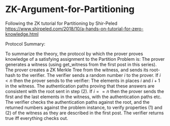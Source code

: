 # ZK-Argument-for-Partitioning
Following the ZK tutorial for Partitioning by Shir-Peled
https://www.shirpeled.com/2018/10/a-hands-on-tutorial-for-zero-knowledge.html

Protocol Summary:

To summarize the theory, the protocol by which the prover proves knowledge of a satisfying assignment to the Partition Problem is:
The prover generates a witness (using get_witness from the first post in this series).
The prover creates a ZK Merkle Tree from the witness, and sends its root-hash to the verifier.
The verifier sends a random number $i$ to the prover.
If $i < n$ then the prover sends to the verifier:
The elements in places $i$ and $i + 1$ in the witness.
The authentication paths proving that these answers are consistent with the root sent in step (2).
If $i == n$ then the prover sends the first and the last elements in the witness, with the authentication paths etc.
The verifier checks the authentication paths against the root, and the returned numbers against the problem instance, to verify properties (1) and (2) of the witness as they are described in the first post.
The verifier returns true iff everything checks out.
